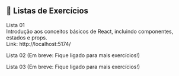 ## 📑 Listas de Exercícios
Lista 01<br>
Introdução aos conceitos básicos de React, incluindo componentes, estados e props.<br>
Link: http://localhost:5174/

Lista 02
(Em breve: Fique ligado para mais exercícios!)

Lista 03
(Em breve: Fique ligado para mais exercícios!)

